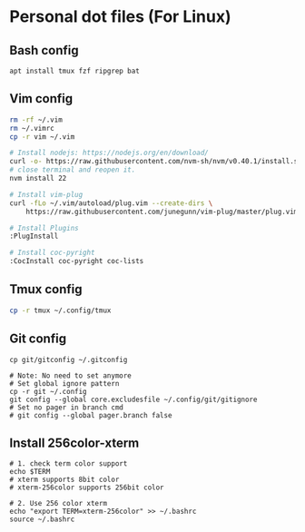 # Personal dot files (For Linux)

## Bash config
```
apt install tmux fzf ripgrep bat

```

## Vim config
```bash
rm -rf ~/.vim
rm ~/.vimrc
cp -r vim ~/.vim

# Install nodejs: https://nodejs.org/en/download/
curl -o- https://raw.githubusercontent.com/nvm-sh/nvm/v0.40.1/install.sh | bash
# close terminal and reopen it.
nvm install 22

# Install vim-plug
curl -fLo ~/.vim/autoload/plug.vim --create-dirs \
    https://raw.githubusercontent.com/junegunn/vim-plug/master/plug.vim

# Install Plugins
:PlugInstall

# Install coc-pyright
:CocInstall coc-pyright coc-lists
```

## Tmux config
```bash
cp -r tmux ~/.config/tmux
```

## Git config
```
cp git/gitconfig ~/.gitconfig

# Note: No need to set anymore
# Set global ignore pattern
cp -r git ~/.config
git config --global core.excludesfile ~/.config/git/gitignore
# Set no pager in branch cmd
# git config --global pager.branch false
```

## Install 256color-xterm
```
# 1. check term color support
echo $TERM
# xterm supports 8bit color
# xterm-256color supports 256bit color

# 2. Use 256 color xterm
echo "export TERM=xterm-256color" >> ~/.bashrc
source ~/.bashrc
```
